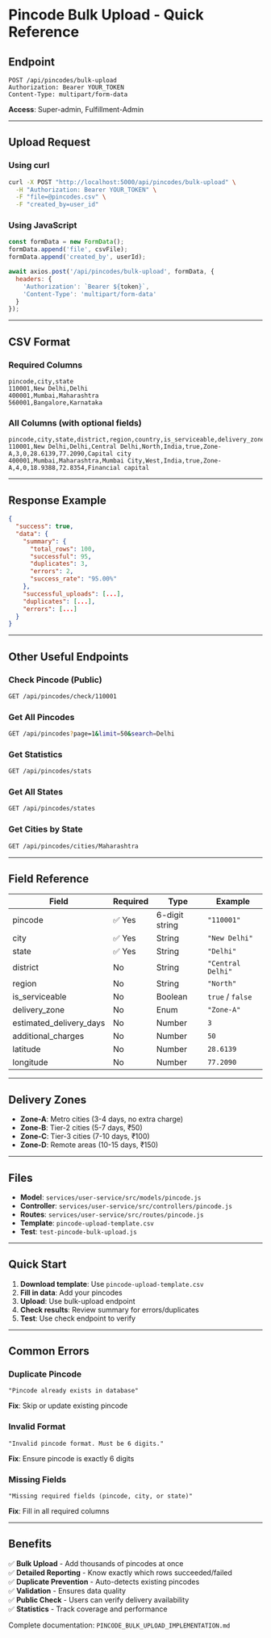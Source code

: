 # Pincode Bulk Upload - Quick Reference

## Endpoint
```
POST /api/pincodes/bulk-upload
Authorization: Bearer YOUR_TOKEN
Content-Type: multipart/form-data
```

**Access**: Super-admin, Fulfillment-Admin

---

## Upload Request

### Using curl
```bash
curl -X POST "http://localhost:5000/api/pincodes/bulk-upload" \
  -H "Authorization: Bearer YOUR_TOKEN" \
  -F "file=@pincodes.csv" \
  -F "created_by=user_id"
```

### Using JavaScript
```javascript
const formData = new FormData();
formData.append('file', csvFile);
formData.append('created_by', userId);

await axios.post('/api/pincodes/bulk-upload', formData, {
  headers: {
    'Authorization': `Bearer ${token}`,
    'Content-Type': 'multipart/form-data'
  }
});
```

---

## CSV Format

### Required Columns
```csv
pincode,city,state
110001,New Delhi,Delhi
400001,Mumbai,Maharashtra
560001,Bangalore,Karnataka
```

### All Columns (with optional fields)
```csv
pincode,city,state,district,region,country,is_serviceable,delivery_zone,estimated_delivery_days,additional_charges,latitude,longitude,remarks
110001,New Delhi,Delhi,Central Delhi,North,India,true,Zone-A,3,0,28.6139,77.2090,Capital city
400001,Mumbai,Maharashtra,Mumbai City,West,India,true,Zone-A,4,0,18.9388,72.8354,Financial capital
```

---

## Response Example

```json
{
  "success": true,
  "data": {
    "summary": {
      "total_rows": 100,
      "successful": 95,
      "duplicates": 3,
      "errors": 2,
      "success_rate": "95.00%"
    },
    "successful_uploads": [...],
    "duplicates": [...],
    "errors": [...]
  }
}
```

---

## Other Useful Endpoints

### Check Pincode (Public)
```bash
GET /api/pincodes/check/110001
```

### Get All Pincodes
```bash
GET /api/pincodes?page=1&limit=50&search=Delhi
```

### Get Statistics
```bash
GET /api/pincodes/stats
```

### Get All States
```bash
GET /api/pincodes/states
```

### Get Cities by State
```bash
GET /api/pincodes/cities/Maharashtra
```

---

## Field Reference

| Field | Required | Type | Example |
|-------|----------|------|---------|
| pincode | ✅ Yes | 6-digit string | `"110001"` |
| city | ✅ Yes | String | `"New Delhi"` |
| state | ✅ Yes | String | `"Delhi"` |
| district | No | String | `"Central Delhi"` |
| region | No | String | `"North"` |
| is_serviceable | No | Boolean | `true` / `false` |
| delivery_zone | No | Enum | `"Zone-A"` |
| estimated_delivery_days | No | Number | `3` |
| additional_charges | No | Number | `50` |
| latitude | No | Number | `28.6139` |
| longitude | No | Number | `77.2090` |

---

## Delivery Zones

- **Zone-A**: Metro cities (3-4 days, no extra charge)
- **Zone-B**: Tier-2 cities (5-7 days, ₹50)
- **Zone-C**: Tier-3 cities (7-10 days, ₹100)
- **Zone-D**: Remote areas (10-15 days, ₹150)

---

## Files

- **Model**: `services/user-service/src/models/pincode.js`
- **Controller**: `services/user-service/src/controllers/pincode.js`
- **Routes**: `services/user-service/src/routes/pincode.js`
- **Template**: `pincode-upload-template.csv`
- **Test**: `test-pincode-bulk-upload.js`

---

## Quick Start

1. **Download template**: Use `pincode-upload-template.csv`
2. **Fill in data**: Add your pincodes
3. **Upload**: Use bulk-upload endpoint
4. **Check results**: Review summary for errors/duplicates
5. **Test**: Use check endpoint to verify

---

## Common Errors

### Duplicate Pincode
```
"Pincode already exists in database"
```
**Fix**: Skip or update existing pincode

### Invalid Format
```
"Invalid pincode format. Must be 6 digits."
```
**Fix**: Ensure pincode is exactly 6 digits

### Missing Fields
```
"Missing required fields (pincode, city, or state)"
```
**Fix**: Fill in all required columns

---

## Benefits

✅ **Bulk Upload** - Add thousands of pincodes at once  
✅ **Detailed Reporting** - Know exactly which rows succeeded/failed  
✅ **Duplicate Prevention** - Auto-detects existing pincodes  
✅ **Validation** - Ensures data quality  
✅ **Public Check** - Users can verify delivery availability  
✅ **Statistics** - Track coverage and performance  

Complete documentation: `PINCODE_BULK_UPLOAD_IMPLEMENTATION.md`
